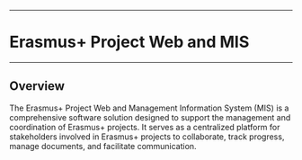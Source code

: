 ___
# Erasmus+ Project Web and MIS
___

## Overview

The Erasmus+ Project Web and Management Information System (MIS) is a comprehensive software solution designed to support the management and coordination of Erasmus+ projects. It serves as a centralized platform for stakeholders involved in Erasmus+ projects to collaborate, track progress, manage documents, and facilitate communication.

